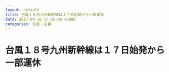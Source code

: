 ```yaml
---
layout: default
title: 台風１８号九州新幹線は１７日始発から一部運休
date: 2017-09-16 17:55:00 +0900
categories: 気象・災害
---
```


# 台風１８号九州新幹線は１７日始発から一部運休

